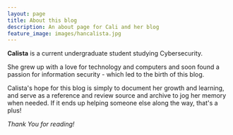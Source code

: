 ```yaml
---
layout: page
title: About this blog
description: An about page for Cali and her blog
feature_image: images/hancalista.jpg
---
```


**Calista** is a current undergraduate student studying Cybersecurity. 

She grew up with a love for technology and computers and soon found a passion for information security - which led to the birth of this blog.

Calista's hope for this blog is simply to document her growth and learning, and serve as a reference and review source and archive to jog her memory when needed. If it ends up helping someone else along the way, that's a plus!



*Thank You for reading!*
